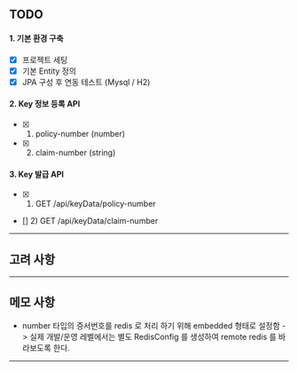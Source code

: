 ## TODO

#### 1. 기본 환경 구축
- [X] 프로젝트 세팅
- [X] 기본 Entity 정의
- [X] JPA 구성 후 연동 테스트 (Mysql / H2)

#### 2. Key 정보 등록 API
- [X] 1) policy-number (number)
- [X] 2) claim-number (string)

#### 3. Key 발급 API
- [X] 1) GET /api/keyData/policy-number
- [] 2) GET /api/keyData/claim-number

---

## 고려 사항

---

## 메모 사항
- number 타입의 증서번호를 redis 로 처리 하기 위해 embedded 형태로 설정함
  -> 실제 개발/운영 레벨에서는 별도 RedisConfig 를 생성하여 remote redis 를 바라보도록 한다.

---
